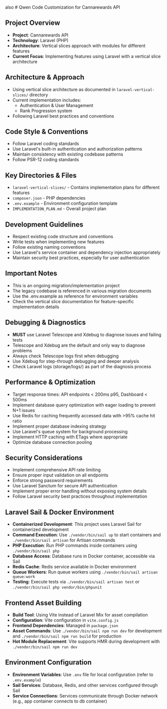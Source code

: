 also # Qwen Code Customization for Cannarewards API

## Project Overview
- **Project**: Cannarewards API
- **Technology**: Laravel (PHP)
- **Architecture**: Vertical slices approach with modules for different features
- **Current Focus**: Implementing features using Laravel with a vertical slice architecture

## Architecture & Approach
- Using vertical slice architecture as documented in `laravel-vertical-slices/` directory
- Current implementation includes:
  - Authentication & User Management
  - Rank Progression system
- Following Laravel best practices and conventions

## Code Style & Conventions
- Follow Laravel coding standards
- Use Laravel's built-in authentication and authorization patterns
- Maintain consistency with existing codebase patterns
- Follow PSR-12 coding standards

## Key Directories & Files
- `laravel-vertical-slices/` - Contains implementation plans for different features
- `composer.json` - PHP dependencies
- `.env.example` - Environment configuration template
- `IMPLEMENTATION_PLAN.md` - Overall project plan

## Development Guidelines
- Respect existing code structure and conventions
- Write tests when implementing new features
- Follow existing naming conventions
- Use Laravel's service container and dependency injection appropriately
- Maintain security best practices, especially for user authentication

## Important Notes
- This is an ongoing migration/implementation project
- The legacy codebase is referenced in various migration documents
- Use the .env.example as reference for environment variables
- Check the vertical slice documentation for feature-specific implementation details

## Debugging & Diagnostics
- **MUST** use Laravel Telescope and Xdebug to diagnose issues and failing tests
- Telescope and Xdebug are the default and only way to diagnose problems
- Always check Telescope logs first when debugging
- Use Xdebug for step-through debugging and deeper analysis
- Check Laravel logs (storage/logs/) as part of the diagnosis process

## Performance & Optimization
- Target response times: API endpoints < 200ms p95, Dashboard < 500ms
- Implement database query optimization with eager loading to prevent N+1 issues
- Use Redis for caching frequently accessed data with >95% cache hit ratio
- Implement proper database indexing strategy
- Use Laravel's queue system for background processing
- Implement HTTP caching with ETags where appropriate
- Optimize database connection pooling

## Security Considerations
- Implement comprehensive API rate limiting
- Ensure proper input validation on all endpoints
- Enforce strong password requirements
- Use Laravel Sanctum for secure API authentication
- Implement proper error handling without exposing system details
- Follow Laravel security best practices throughout implementation

## Laravel Sail & Docker Environment
- **Containerized Development**: This project uses Laravel Sail for containerized development
- **Command Execution**: Use `./vendor/bin/sail up` to start containers and `./vendor/bin/sail artisan` for Artisan commands
- **PHP Execution**: Run PHP commands inside containers using `./vendor/bin/sail php`
- **Database Access**: Database runs in Docker container, accessible via Sail
- **Redis Cache**: Redis service available in Docker environment
- **Queue Workers**: Run queue workers using `./vendor/bin/sail artisan queue:work`
- **Testing**: Execute tests via `./vendor/bin/sail artisan test` or `./vendor/bin/sail php vendor/bin/phpunit`

## Frontend Asset Building
- **Build Tool**: Using Vite instead of Laravel Mix for asset compilation
- **Configuration**: Vite configuration in `vite.config.js`
- **Frontend Dependencies**: Managed in `package.json`
- **Asset Commands**: Use `./vendor/bin/sail npm run dev` for development and `./vendor/bin/sail npm run build` for production
- **Hot Module Replacement**: Vite supports HMR during development with `./vendor/bin/sail npm run dev`

## Environment Configuration
- **Environment Variables**: Use `.env` file for local configuration (refer to `.env.example`)
- **Sail Services**: Database, Redis, and other services configured through Sail
- **Service Connections**: Services communicate through Docker network (e.g., app container connects to db container)
